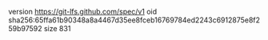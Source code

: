 version https://git-lfs.github.com/spec/v1
oid sha256:65ffa61b90348a8a4467d35ee8fceb16769784ed2243c6912875e8f259b97592
size 831
